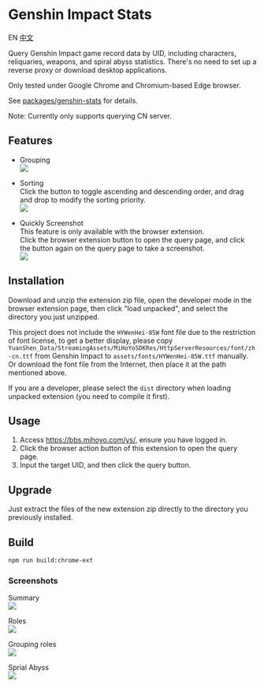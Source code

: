 Genshin Impact Stats
====================
EN
[中文](README_CHS.md)

Query Genshin Impact game record data by UID, including characters, reliquaries, weapons, and spiral abyss statistics.
There's no need to set up a reverse proxy or download desktop applications.

Only tested under Google Chrome and Chromium-based Edge browser.

See [packages/genshin-stats](packages/genshin-stats) for details.

Note: Currently only supports querying CN server.


## Features
* Grouping  
  ![](packages/genshin-stats/screenshots/grouping.png)

* Sorting  
  Click the button to toggle ascending and descending order, and drag and drop to modify the sorting priority.  
  ![](packages/genshin-stats/screenshots/sorting.png)

* Quickly Screenshot  
  This feature is only available with the browser extension.  
  Click the browser extension button to open the query page, and click the button again on the query page to take a screenshot.  
  ![](packages/genshin-stats/screenshots/chrome-ext.png)


## Installation
Download and unzip the extension zip file, open the developer mode in the browser extension page, then click "load unpacked", and select the directory you just unzipped.

This project does not include the `HYWenHei-85W` font file due to the restriction of font license, to get a better display, please copy `YuanShen_Data/StreamingAssets/MiHoYoSDKRes/HttpServerResources/font/zh-cn.ttf` from Genshin Impact to `assets/fonts/HYWenHei-85W.ttf` manually.  
Or download the font file from the Internet, then place it at the path mentioned above.

If you are a developer, please select the `dist` directory when loading unpacked extension (you need to compile it first).


## Usage
1. Access https://bbs.mihoyo.com/ys/, ensure you have logged in.
2. Click the browser action button of this extension to open the query page.
3. Input the target UID, and then click the query button.


## Upgrade
Just extract the files of the new extension zip directly to the directory you previously installed.


## Build
``` sh
npm run build:chrome-ext
```


### Screenshots
Summary  
![](packages/genshin-stats/screenshots/summary.jpg)  

Roles  
![](packages/genshin-stats/screenshots/roles.jpg)  

Grouping roles  
![](packages/genshin-stats/screenshots/roles-grouped-by-rarity.jpg)  

Sprial Abyss  
![](packages/genshin-stats/screenshots/abyss.jpg)  
